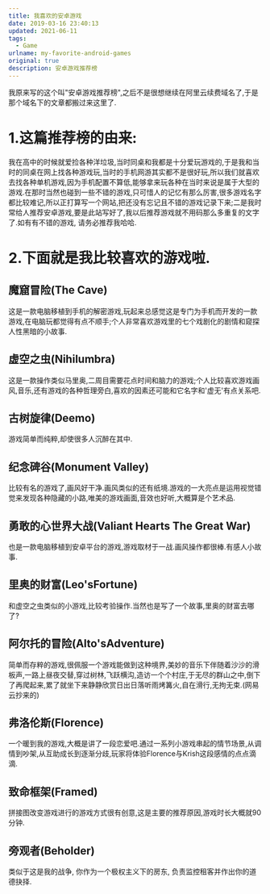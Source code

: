 ```yaml
---
title: 我喜欢的安卓游戏
date: 2019-03-16 23:40:13
updated: 2021-06-11
tags: 
  - Game
urlname: my-favorite-android-games
original: true
description: 安卓游戏推荐榜
---
```

我原来写的这个叫"安卓游戏推荐榜",之后不是很想继续在阿里云续费域名了,于是那个域名下的文章都搬过来这里了.
<!--more-->
# 1.这篇推荐榜的由来:
我在高中的时候就爱捡各种洋垃圾,当时同桌和我都是十分爱玩游戏的,于是我和当时的同桌在网上找各种游戏玩,当时的手机网游其实都不是很好玩,所以我们就喜欢去找各种单机游戏,因为手机配置不算低,能够拿来玩各种在当时来说是属于大型的游戏.在那时当然也碰到一些不错的游戏,只可惜人的记忆有那么厉害,很多游戏名字都比较难记,所以正打算写一个网站,把还没有忘记且不错的游戏记录下来;二是我时常给人推荐安卓游戏,要是此站写好了,我以后推荐游戏就不用码那么多重复的文字了.如有有不错的游戏, 请务必推荐我哈哈.
# 2.下面就是我比较喜欢的游戏啦.
## 魔窟冒险(The Cave)
这是一款电脑移植到手机的解密游戏,玩起来总感觉这是专门为手机而开发的一款游戏,在电脑玩都觉得有点不顺手;个人非常喜欢游戏里的七个戏剧化的剧情和窥探人性黑暗的小故事.
## 虚空之虫(Nihilumbra)
这是一款操作类似马里奥,二周目需要花点时间和脑力的游戏;个人比较喜欢游戏画风,音乐,还有游戏的各种哲理旁白,喜欢的因素还可能和它名字和'虚无'有点关系吧.
## 古树旋律(Deemo)
游戏简单而纯粹,却使很多人沉醉在其中.
## 纪念碑谷(Monument Valley)
比较有名的游戏了,画风好干净.画风类似的还有纸境.游戏的一大亮点是运用视觉错觉来发现各种隐藏的小路,唯美的游戏画面,音效也好听,大概算是个艺术品.
## 勇敢的心世界大战(Valiant Hearts The Great War)
也是一款电脑移植到安卓平台的游戏,游戏取材于一战.画风操作都很棒.有感人小故事.
## 里奥的财富(Leo'sFortune)
和虚空之虫类似的小游戏,比较考验操作.当然也是写了一个故事,里奥的财富去哪了?
## 阿尔托的冒险(Alto'sAdventure)
简单而存粹的游戏,很佩服一个游戏能做到这种境界,美妙的音乐下伴随着沙沙的滑板声,一路上昼夜交替,穿过树林,飞跃横沟,造访一个个村庄,于无尽的群山之中,倒下了再爬起来,累了就坐下来静静欣赏日出日落听雨烤篝火,自在滑行,无拘无束.(网易云抄来的)
## 弗洛伦斯(Florence)
一个暖到我的游戏,大概是讲了一段恋爱吧.通过一系列小游戏串起的情节场景,从调情到吵架,从互助成长到逐渐分歧,玩家将体验Florence与Krish这段感情的点点滴滴.
## 致命框架(Framed)
拼接图改变游戏进行的游戏方式很有创意,这是主要的推荐原因,游戏时长大概就90分钟.
## 旁观者(Beholder)
类似于这是我的战争, 你作为一个极权主义下的房东, 负责监控租客并作出你的道德抉择. 